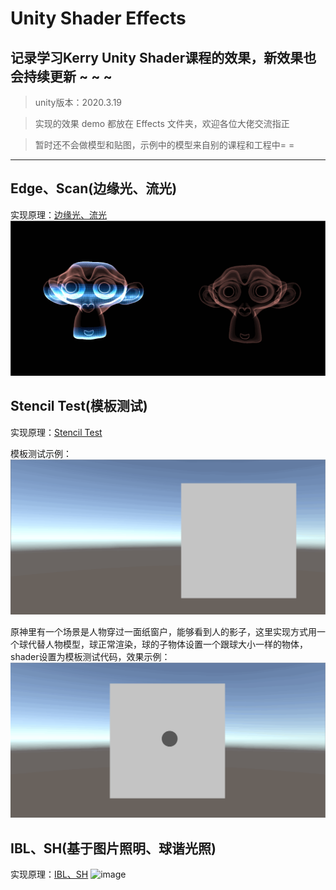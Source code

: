 # Unity Shader Effects
## 记录学习Kerry Unity Shader课程的效果，新效果也会持续更新 ~ ~ ~

> unity版本：2020.3.19

> 实现的效果 demo 都放在 Effects 文件夹，欢迎各位大佬交流指正

> 暂时还不会做模型和贴图，示例中的模型来自别的课程和工程中= =
---

## Edge、Scan(边缘光、流光)
实现原理：[边缘光、流光](https://www.yuque.com/u27384247/pkfic1/au7hal)
![img](https://github.com/Ared521/UnityShader/blob/main/Assets/Resources/README_gif/Edge%26Scan.gif)

## Stencil Test(模板测试)
实现原理：[Stencil Test](https://www.yuque.com/u27384247/pkfic1/yfsabt)

模板测试示例：
![img](https://github.com/Ared521/UnityShader/blob/main/Assets/Resources/README_gif/StencilTest_1.gif)

原神里有一个场景是人物穿过一面纸窗户，能够看到人的影子，这里实现方式用一个球代替人物模型，球正常渲染，球的子物体设置一个跟球大小一样的物体，shader设置为模板测试代码，效果示例：
![img](https://github.com/Ared521/UnityShader/blob/main/Assets/Resources/README_gif/StencilTest_2.gif)

## IBL、SH(基于图片照明、球谐光照)
实现原理：[IBL、SH](https://www.yuque.com/u27384247/pkfic1/ruk770)
![image](https://user-images.githubusercontent.com/104584816/201355414-ce565b4b-5ee5-4de8-82b0-d1a5d5a1ecc9.png)

